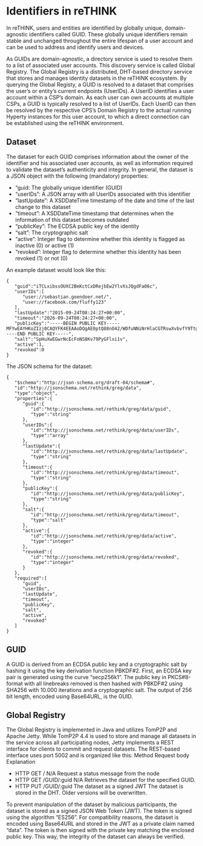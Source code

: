 # Identifiers in reTHINK

In reTHINK, users and entities are identified by globally unique, domain-agnostic identifiers called GUID. These globally unique identifiers remain stable and unchanged throughout the entire lifespan of a user account and can be used to address and identify users and devices.


As GUIDs are domain-agnostic, a directory service is used to resolve them to a list of associated user accounts. This discovery service is called Global Registry.
The Global Registry is a distributed, DHT-based directory service that stores and manages identity datasets in the reTHINK ecosystem. By querying the Global Registy, a GUID is resolved to a dataset that comprises the user’s or entity’s current endpoints (UserIDs). A UserID identifies a user account within a CSP’s domain. As each user can own accounts at multiple CSPs, a GUID is typically resolved to a list of UserIDs. Each UserID can then be resolved by the respective CPS’s Domain Registry to the actual running Hyperty instances for this user account, to which a direct connection can be established using the reTHINK environment.

## Dataset

The dataset for each GUID comprises information about the owner of the identifier and his associated user accounts, as well as information required to validate the dataset’s authenticity and integrity.
In general, the dataset is a JSON object with the following (mandatory) properties:

-	“guid:	The globally unique identifier (GUID)
-	“userIDs”: A JSON array with all UserIDs associated with this identifier
-	“lastUpdate”: A XSDDateTime timestamp of the date and time of the last change to this dataset
-	“timeout”: A XSDDateTime timestamp that determines when the information of this dataset becomes outdated
-	“publicKey”: The ECDSA public key of the identity
-	“salt”: The cryptographic salt
-	“active”: Integer flag to determine whether this identity is flagged as inactive (0) or active (1)
-	“revoked”: Integer flag to determine whether this identity has been revoked (1) or not (0)

An example dataset would look like this:

```
{  
   "guid":"iTCLxibssOUXC2BeKctCxDRejbEw2YlvXsJQgdFa06c",
   "userIDs":[  
      "user://sebastian.goendoer.net/",
      "user://facebook.com/fluffy123"
   ],
   "lastUpdate":"2015-09-24T08:24:27+00:00",
   "timeout":"2026-09-24T08:24:27+00:00",
   "publicKey":"-----BEGIN PUBLIC KEY-----MFYwEAYHKoZIzj0CAQYFK4EEAAoDQgAE0ptQ88nO42/WDfuNNiNrHlaCGTRswXvbvfY9Ttg9RkVfqhBVKK+V1tHkNPp/WRzIQKwLKDgAzujAxzN8LhI7Hg==-----END PUBLIC KEY-----",
   "salt":"SpHuXwEGwrNcEcFoNS8Kv79PyGFlxi1v",
   "active":1,
   "revoked":0
}
```

The JSON schema for the dataset:

```
{  
   "$schema":"http://json-schema.org/draft-04/schema#",
   "id":"http://jsonschema.net/rethink/greg/data",
   "type":"object",
   "properties":{  
      "guid":{  
         "id":"http://jsonschema.net/rethink/greg/data/guid",
         "type":"string"
      },
      "userIDs":{  
         "id":"http://jsonschema.net/rethink/greg/data/userIDs",
         "type":"array"
      },
      "lastUpdate":{  
         "id":"http://jsonschema.net/rethink/greg/data/lastUpdate",
         "type":"string"
      },
      "timeout":{  
         "id":"http://jsonschema.net/rethink/greg/data/timeout",
         "type":"string"
      },
      "publicKey":{  
         "id":"http://jsonschema.net/rethink/greg/data/publicKey",
         "type":"string"
      },
      "salt":{  
         "id":"http://jsonschema.net/rethink/greg/data/timeout",
         "type":"salt"
      },
      "active":{  
         "id":"http://jsonschema.net/rethink/greg/data/active",
         "type":"integer"
      },
      "revoked":{  
         "id":"http://jsonschema.net/rethink/greg/data/revoked",
         "type":"integer"
      }
   },
   "required":[  
      "guid",
      "userIDs",
      "lastUpdate",
      "timeout",
      "publicKey",
      "salt",
      "active",
      "revoked"
   ]
}
```

## GUID

A GUID is derived from an ECDSA public key and a cryptographic salt by hashing it using the key derivation function PBKDF#2.
First, an ECDSA key pair is generated using the curve “secp256k1”. The public key in PKCS#8-format with all linebreaks removed is then hashed with PBKDF#2 using SHA256 with 10.000 iterations and a cryptographic salt. The output of 256 bit length, encoded using Base64URL, is the GUID.

## Global Registry

The Global Registry is implemented in Java and utilizes TomP2P and Apache Jetty. While TomP2P 4.4 is used to store and manage all datasets in the service across all participating nodes, Jetty implements a REST interface for clients to commit and request datasets. The REST-based interface uses port 5002 and is organized like this:
Method	Request body	Explanation

- HTTP GET /	N/A	Request a status message from the node
- HTTP GET /GUID/:guid	N/A	Retrieves the dataset for the specified GUID.
- HTTP PUT /GUID/:guid	The dataset as a signed JWT	The dataset is stored in the DHT. Older versions will be overwritten.

To prevent manipulation of the dataset by malicious participants, the dataset is stored as a signed JSON Web Token (JWT). The token is signed using the algorithm “ES256”. For compatibility reasons, the dataset is encoded using Base64URL and stored in the JWT as a private claim named “data”. The token is then signed with the private key matching the enclosed public key. This way, the integrity of the dataset can always be verified.
